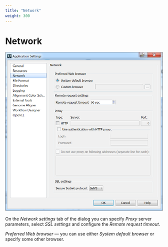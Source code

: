 ```yaml
---
title: "Network"
weight: 300
---
```



# Network


![](/images/10289507/10420524.png)

On the _Network settings_ tab of the dialog you can specify _Proxy_ server parameters, select _SSL settings_ and configure the _Remote request timeout_.

_Preferred Web browser_ — you can use either _System default browser_ or specify some other browser.
